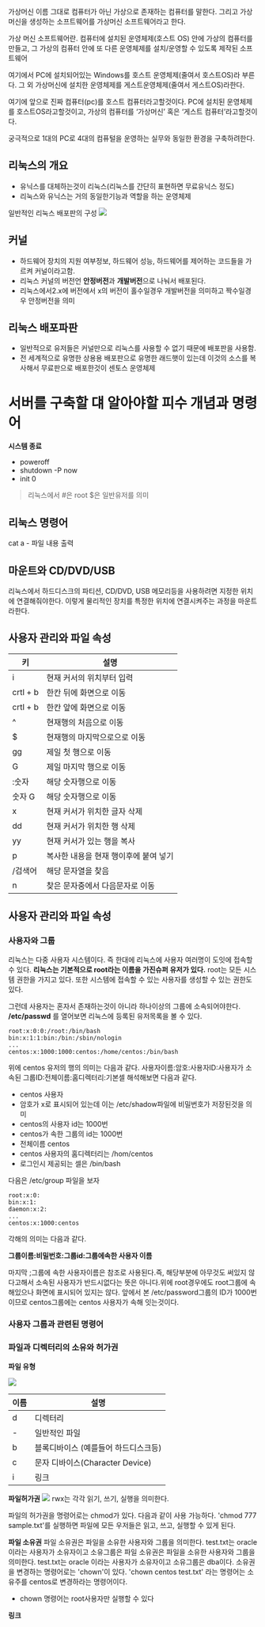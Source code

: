 가상머신
이름 그대로 컴퓨터가 아닌 가상으로 존재하는 컴퓨터를 말한다. 그리고 가상머신을 생성하는 소프트웨어를 가상머신 소프트웨어라고 한다. 

가상 머신 소프트웨어란.
컴퓨터에 설치된 운영체제(호스트 OS) 안에 가상의 컴퓨터를 만들고, 그 가상의 컴퓨터 안에 또 다른 운영체제를 설치/운영할 수 있도록 제작된 소프트웨어

여기에서 PC에 설치되어있는 Windows를 호스트 운영체제(줄여서 호스트OS)라 부른다. 그 외 가상머신에 설치한 운영체제를 게스트운영체제(줄여서 게스트OS)라한다.

여기에 앞으로 진짜 컴퓨터(pc)를 호스트 컴퓨터라고할것이다. PC에 설치된 운영체제를 호스트OS라고할것이고, 가상의 컴퓨터를 ‘가상머신’ 혹은 ‘게스트 컴퓨터’라고할것이다.

궁극적으로 1대의 PC로 4대의 컴퓨털을 운영하는 실무와 동일한 환경을 구축하려한다.




## 리눅스의 개요
* 유닉스를 대체하는것이 리눅스(리눅스를 간단히 표현하면 무료유닉스 정도)
* 리눅스와 유닉스는 거의 동일한기능과 역할을 하는 운영체제

일반적인 리눅스 배포판의 구성
![](https://i.imgur.com/Mj9ESOj.jpg)


## 커널
* 하드웨어 장치의 지원 여부정보, 하드웨어 성능, 하드웨어를 제어하는 코드들을 가르켜 커널이라고함.
* 리눅스 커널의 버전언 **안정버전**과 **개발버전**으로 나눠서 배포된다.
* 리눅스에서2.x에 버전에서 x의 버전이 홀수일경우 개발버전을 의미하고 짝수일경우 안정버전을 의미

## 리눅스 배포파판
* 일반적으로 유저들은 커널만으로 리눅스를 사용할 수 없기 때문에 배포판을 사용함.
* 전 세계적으로 유명한 상용용 배포판으로 유명한 래드햇이 있는데 이것의 소스를 복사해서 무료판으로 배포한것이 센토스 운영체제


# 서버를 구축할 댸 알아야할 피수 개념과 명령어

**시스템 종료**
* poweroff
* shutdown -P now
* init 0

> 리눅스에서 #은 root $은 일반유저를 의미


## 리눅스 명령어
cat a - 파일 내용 출력



## 마운트와 CD/DVD/USB
리눅스에서 하드디스크의 파티션, CD/DVD, USB 메모리등을 사용하려면 지정한 위치에 연결해줘야한다. 이렇게 물리적인 장치를 특정한 위치에 연결시켜주는 과정을 마운트라한다.



## 사용자 관리와 파일 속성
|키 |설명 |
|-|-|
| i | 현재 커서의 위치부터 입력|
| crtl + b | 한칸 뒤에 화면으로 이동 |
| crtl + b | 한칸 앞에 화면으로 이동 |
| ^ | 현재행의 처음으로 이동 |
| $ | 현재행의 마지막으로으로 이동 |
| gg | 제일 첫 행으로 이동 |
| G | 제일 마지막 행으로 이동 |
| :숫자 | 해당 숫자행으로 이동 |
| 숫자 G | 해당 숫자행으로 이동|
| x | 현재 커서가 위치한 글자 삭제 |
| dd | 현재 커서가 위치한 행 삭제 |
| yy | 현재 커서가 있는 행을 복사 |
| p | 복사한 내용을 현재 행이후에 붙여 넣기 |
| /검색어 | 해당 문자열을 찾음 |
| n | 찾은 문자중에서 다음문자로 이동 |




## 사용자 관리와 파일 속성

### 사용자와 그룹
리눅스는 다중 사용자 시스템이다. 즉 한대에 리눅스에 사용자 여러명이 도잇에 접속할 수 있다. **리눅스는 기본적으로 root라는 이름을 가진슈퍼 유저가 있다.**  root는 모든 시스템 권한을 가지고 있다. 또한 시스템에 접속할 수 있는 사용자를 생성할 수 있는 권한도 있다.

그런데 사용자는 혼자서 존재하는것이 아니라 하나이상의 그룹에 소속되어야한다. **/etc/passwd** 를 열어보면 리눅스에 등록된 유저목록을 볼 수 있다.

```
root:x:0:0:/root:/bin/bash
bin:x:1:1:bin:/bin:/sbin/nologin
...
centos:x:1000:1000:centos:/home/centos:/bin/bash
```
위에 centos 유저의 행의 의미는 다음과 같다.
사용자이름:암호:사용자ID:사용자가 소속된 그룹ID:전체이름:홈디렉터리:기본셀
해석해보면 다음과 같다.
* centos 사용자
* 암호가 x로 표시되어 있는데 이는 /etc/shadow파일에 비밀번호가 저장된것을 의미
* centos의 사용자 id는 1000번
* centos가 속한 그룹의 id는 1000번
* 전체이름 centos
* centos 사용자의 홈디렉터리는 /hom/centos
* 로그인시 제공되는 셀은 /bin/bash

다음은 /etc/group 파일을 보자

```
root:x:0:
bin:x:1:
daemon:x:2:
...
centos:x:1000:centos
```
각해의 의미는 다음과 같다.

**그룹이름:비밀번호:그룹id:그룹에속한 사용자 이름**

마지막 ;그룹에 속한 사용자이름은 참조로 사용된다.즉, 해당부분에 아무것도 써있지 않다고해서 소속된 사용자가 반드시없다는 뜻은 아니다.위에 root경우에도 root그룹에 속해있으나 화면에 표시되어 있지는 않다. 
앞에서 본 /etc/password그룹의 ID가 1000번이므로 centos그룹에는 centos 사용자가 속해 잇는것이다. 


### 사용자 그룹과 관련된 명령어


### 파일과 디렉터리의 소유와 허가권
**파일 유형**

![](https://i.imgur.com/mw9y4e6.png)

|이름|설명|
|-|-|
|d| 디렉터리 |
|-| 일반적인 파일 |
|b| 블록디바이스 (예를들어 하드디스크등) |
|c| 문자 디바이스(Character Device) |
|i| 링크

**파일허가권**
![](https://i.imgur.com/YmY1CzV.png)
rwx는 각각 읽기, 쓰기, 실행을 의미한다.

파일의 허가권을 명령어로는 chmod가 있다. 다음과 같이 사용 가능하다. 'chmod 777 sample.txt'를 실행하면 파일에 모든 우저들은 읽고, 쓰고, 실행할 수 있게 된다.

**파일 소유권**
파일 소유권은 파일을 소유한 사용자와 그룹을 의미한다. test.txt는 oracle 이라는 사용자가 소유자이고 소유그룹은 
파일 소유권은 파일을 소유한 사용자와 그룹을 의미한다. test.txt는 oracle 이라는 사용자가 소유자이고 소유그룹은 dba이다. 소유권을 변경하는 명령어로는 'chown'이 있다. 'chown centos test.txt' 라는 명령어는 소유주를 centos로 변경하라는 명령어이다.
* chown 명령어는 root사용자만 실행할 수 있다

**링크**


